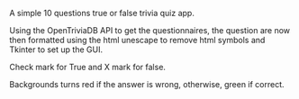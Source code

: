 A simple 10 questions true or false trivia quiz app.

Using the OpenTriviaDB API to get the questionnaires, the question are now then formatted using the html unescape to remove html symbols and Tkinter to set up the GUI.

Check mark for True and X mark for false.

Backgrounds turns red if the answer is wrong, otherwise, green if correct.
